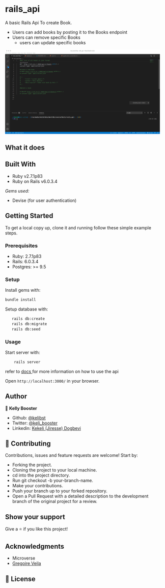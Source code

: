 # rails_api

A basic Rails Api To create Book.
- Users can add books by posting it to the Books endpoint
- Users can remove specific Books
  - users can update specific books


![screenshot](screenshot.gif)

## What it does



## Built With

- Ruby v2.7.1p83 
- Ruby on Rails v6.0.3.4

*Gems used:*

- Devise (for user authentication)

## Getting Started

To get a local copy up, clone it and running follow these simple example steps.

### Prerequisites

- Ruby: 2.7.1p83 
- Rails: 6.0.3.4
- Postgres: >= 9.5

### Setup

Install gems with:

``` bash
bundle install
```

Setup database with:

``` bash
   rails db:create
   rails db:migrate
   rails db:seed 
```


### Usage

Start server with:

``` bash
    rails server
```
refer to [docs ](docs.md) for more information on how to use the api

Open `http://localhost:3000/` in your browser.

## Author

👤 **Kelly Booster**

- Github: [@kelibst](https://github.com/kelibst)
- Twitter: [@keli_booster](https://twitter.com/keli_booster)
- Linkedin: [Kekeli (Jiresse) Dogbevi
](https://www.linkedin.com/in/kekeli-dogbevi-958272108/)

## 🤝 Contributing

Contributions, issues and feature requests are welcome! Start by:

- Forking the project.
- Cloning the project to your local machine.
- cd into the project directory.
- Run git checkout -b your-branch-name.
- Make your contributions.
- Push your branch up to your forked repository.
- Open a Pull Request with a detailed description to the development branch of the original project for a review.

## Show your support

Give a ⭐️ if you like this project!

## Acknowledgments

- Microverse
- [Gregoire Veila](https://www.behance.net/gallery/14286087/Twitter-Redesign-of-UI-details)

## 📝 License
